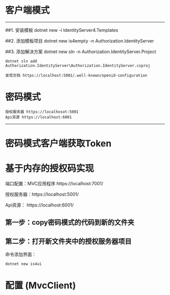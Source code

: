 # 客户端模式  
***  
##1. 安装模板
	dotnet  new -i IdentityServer4.Templates

##2. 添加模板项目
	dotnet new is4empty -n Authorization.IdentityServer

##3. 添加解决方案
	dotnet  new sln -n Authorization.IdentityServer.Project  

	dotnet sln add Authorization.IdentityServer\Authorization.IdentityServer.csproj

	发现文档 https://localhost:5001/.well-known/openid-configuration  


# 密码模式    
	授权服务器 https://localhosot:5001
	Api资源 https://localhost:6001
***
# 密码模式客户端获取Token

# 基于内存的授权码实现
端口配置：MVC应用程序  https://localhost:7001/

授权服务器：https://localhost:5001/

Api资源： https://localhost:6001/

## 第一步：copy密码模式的代码到新的文件夹
## 第二步：打开新文件夹中的授权服务器项目
命令添加界面：  

	dotnet new is4ui

# 配置 (MvcClient)